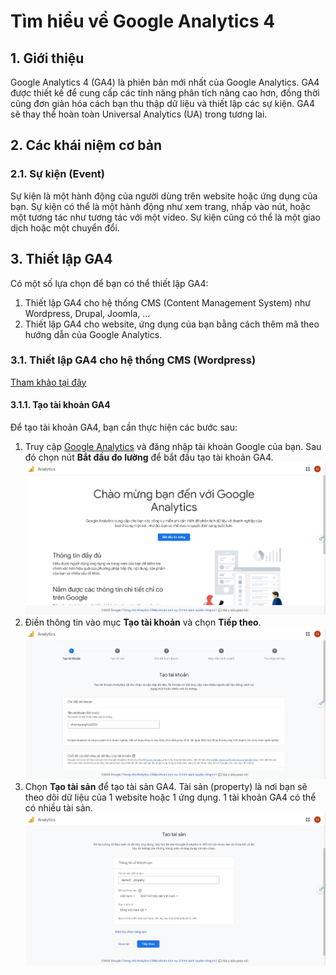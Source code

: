 # Tìm hiểu về Google Analytics 4

## 1. Giới thiệu

Google Analytics 4 (GA4) là phiên bản mới nhất của Google Analytics. GA4 được thiết kế để cung cấp các tính năng phân tích nâng cao hơn, đồng thời cũng đơn giản hóa cách bạn thu thập dữ liệu và thiết lập các sự kiện. GA4 sẽ thay thế hoàn toàn Universal Analytics (UA) trong tương lai.

## 2. Các khái niệm cơ bản

### 2.1. Sự kiện (Event)

Sự kiện là một hành động của người dùng trên website hoặc ứng dụng của bạn. Sự kiện có thể là một hành động như xem trang, nhấp vào nút, hoặc một tương tác như tương tác với một video. Sự kiện cũng có thể là một giao dịch hoặc một chuyển đổi.

## 3. Thiết lập GA4

Có một số lựa chọn để bạn có thể thiết lập GA4:

1. Thiết lập GA4 cho hệ thống CMS (Content Management System) như Wordpress, Drupal, Joomla, ...
2. Thiết lập GA4 cho website, ứng dụng của bạn bằng cách thêm mã theo hướng dẫn của Google Analytics.

### 3.1. Thiết lập GA4 cho hệ thống CMS (Wordpress)

[Tham khảo tại đây](https://support.google.com/analytics/answer/10447272?hl=vi&ref_topic=9303319&sjid=11591491117841937287-AP#wordpress&zippy=%2Cwordpresscom)

#### 3.1.1. Tạo tài khoản GA4

Để tạo tài khoản GA4, bạn cần thực hiện các bước sau:

1. Truy cập [Google Analytics](https://analytics.google.com/) và đăng nhập tài khoản Google của bạn. Sau đó chọn nút **Bắt đầu đo lường** để bắt đầu tạo tài khoản GA4.
   ![image](public/ga4_loginbyggaccount.jpeg)
2. Điền thông tin vào mục **Tạo tài khoản** và chọn **Tiếp theo**.
   ![image](public/ga4_createaccount.jpeg)
3. Chọn **Tạo tài sản** để tạo tài sản GA4. Tài sản (property) là nơi bạn sẽ theo dõi dữ liệu của 1 website hoặc 1 ứng dụng. 1 tài khoản GA4 có thể có nhiều tài sản.
   ![image](public/ga4_createproperty.jpeg)
